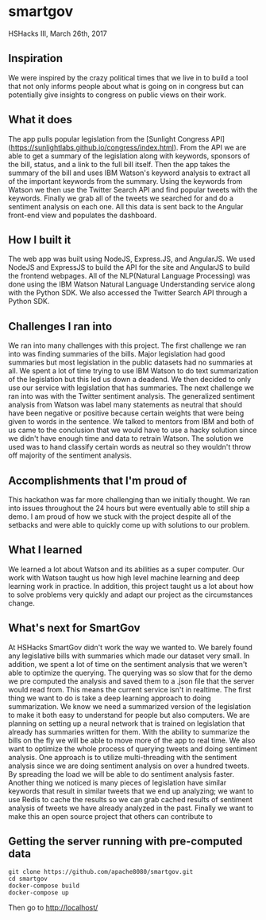 # smartgov

HSHacks III, March 26th, 2017


## Inspiration
We were inspired by the crazy political times that we live in to build a tool that not only informs people about what is going on in congress but can potentially give insights to congress on public views on their work.

## What it does
The app pulls popular legislation from the [Sunlight Congress API] (https://sunlightlabs.github.io/congress/index.html). From the API we are able to get a summary of the legislation along with keywords, sponsors of the bill, status, and a link to the full bill itself. Then the app takes the summary of the bill and uses IBM Watson's keyword analysis to extract all of the important keywords from the summary. Using the keywords from Watson we then use the Twitter Search API and find popular tweets with the keywords. Finally we grab all of the tweets we searched for and do a sentiment analysis on each one. All this data is sent back to the Angular front-end view and populates the dashboard.

## How I built it
The web app was built using NodeJS, Express.JS, and AngularJS. We used NodeJS and ExpressJS to build the API for the site and AngularJS to build the frontend webpages.
All of the NLP(Natural Language Processing) was done using the IBM Watson Natural Language Understanding service along with the Python SDK. We also accessed the Twitter Search API through a Python SDK. 

## Challenges I ran into
We ran into many challenges with this project. The first challenge we ran into was finding summaries of the bills. Major legislation had good summaries but most legislation in the public datasets had no summaries at all. We spent a lot of time trying to use IBM Watson to do text summarization of the legislation but this led us down a deadend. We then decided to only use our service with legislation that has summaries. 
The next challenge we ran into was with the Twitter sentiment analysis. The generalized sentiment analysis from Watson was label many statements as neutral that should have been negative or positive because certain weights that were being given to words in the sentence. We talked to mentors from IBM and both of us came to the conclusion that we would have to use a hacky solution since we didn't have enough time and data to retrain Watson. The solution we used was to hand classify certain words as neutral so they wouldn't throw off majority of the sentiment analysis.

## Accomplishments that I'm proud of
This hackathon was far more challenging than we initially thought. We ran into issues throughout the 24 hours but were eventually able to still ship a demo. I am proud of how we stuck with the project despite all of the setbacks and were able to quickly come up with solutions to our problem.

## What I learned
We learned a lot about Watson and its abilities as a super computer. Our work with Watson taught us how high level machine learning and deep learning work in practice. In addition, this project taught us a lot about how to solve problems very quickly and adapt our project as the circumstances change.

## What's next for SmartGov
At HSHacks SmartGov didn't work the way we wanted to. We barely found any legislative bills with summaries which made our dataset very small. In addition, we spent a lot of time on the sentiment analysis that we weren't able to optimize the querying. The querying was so slow that for the demo we pre computed the analysis and saved them to a .json file that the server would read from. This means the current service isn't in realtime.
The first thing we want to do is take a deep learning approach to doing summarization. We know we need a summarized version of the legislation to make it both easy to understand for people but also computers. We are planning on setting up a neural network that is trained on legislation that already has summaries written for them. With the ability to summarize the bills on the fly we will be able to move more of the app to real time. 
We also want to optimize the whole process of querying tweets and doing sentiment analysis. One approach is to utilize multi-threading with the sentiment analysis since we are doing sentiment analysis on over a hundred tweets. By spreading the load we will be able to do sentiment analysis faster. Another thing we noticed is many pieces of legislation have similar keywords that result in similar tweets that we end up analyzing; we want to use Redis to cache the results so we can grab cached results of sentiment analysis of tweets we have already analyzed in the past.
Finally we want to make this an open source project that others can contribute to

## Getting the server running with pre-computed data
```
git clone https://github.com/apache8080/smartgov.git
cd smartgov
docker-compose build
docker-compose up
```
Then go to [http://localhost/](http://localhost/)
